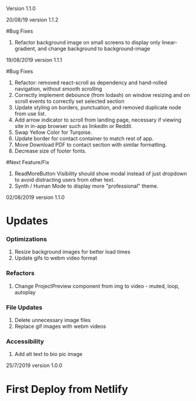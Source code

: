 Version 1.1.0

20/08/19 version 1.1.2

#Bug Fixes

1. Refactor background image on small screens to display only linear-gradient, and change background to background-image 

19/08/2019 version 1.1.1

#Bug Fixes

1. Refactor: removed react-scroll as dependency and hand-rolled navigation, without smooth scrolling
2. Correctly implement debounce (from lodash) on window resizing and on scroll events to correctly set selected section
3. Update styling on borders, punctuation, and removed duplicate node from use list.
4. Add arrow indicator to scroll from landing page, necessary if viewing site in in-app browser such as linkedIn or Reddit.
5. Swap Yellow Color for Turqoise.
6. Update border for contact container to match rest of app.
7. Move Download PDF to contact section with similar formatting.
8. Decrease size of footer fonts.

#Next Feature/Fix

1. ReadMoreButton Visibility should show modal instead of just dropdown to avoid distracting users from other text.
2. Synth / Human Mode to display more "professional" theme.



02/08/2019 version 1.1.0

# Updates

### Optimizations
1. Resize background images for better load times
2. Update gifs to webm video format
### Refactors
1. Change ProjectPreview component from img to video - muted, loop, autoplay
### File Updates
1. Delete unnecessary image files
2. Replace gif images with webm videos
### Accessibility
1. Add alt text to bio pic image


25/7/2019 version 1.0.0

# First Deploy from Netlify